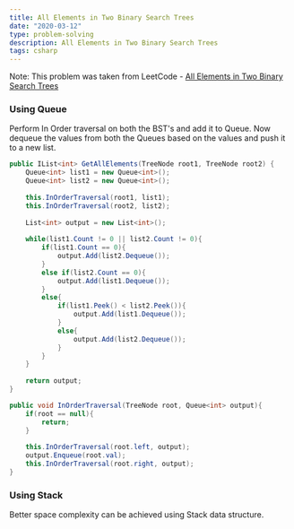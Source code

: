 ```yaml
---
title: All Elements in Two Binary Search Trees
date: "2020-03-12"
type: problem-solving
description: All Elements in Two Binary Search Trees
tags: csharp
---
```


Note: This problem was taken from LeetCode - [All Elements in Two Binary Search Trees](https://leetcode.com/problems/all-elements-in-two-binary-search-trees/)

### Using Queue

Perform In Order traversal on both the BST's and add it to Queue. Now dequeue the values from both the Queues based on the values and push it to a new list.

```csharp
public IList<int> GetAllElements(TreeNode root1, TreeNode root2) {
    Queue<int> list1 = new Queue<int>();
    Queue<int> list2 = new Queue<int>();
    
    this.InOrderTraversal(root1, list1);
    this.InOrderTraversal(root2, list2);
    
    List<int> output = new List<int>();
    
    while(list1.Count != 0 || list2.Count != 0){
        if(list1.Count == 0){
            output.Add(list2.Dequeue());
        }
        else if(list2.Count == 0){
            output.Add(list1.Dequeue());
        }
        else{
            if(list1.Peek() < list2.Peek()){
                output.Add(list1.Dequeue());
            }
            else{
                output.Add(list2.Dequeue());
            }
        }
    }
    
    return output;
}

public void InOrderTraversal(TreeNode root, Queue<int> output){
    if(root == null){
        return;
    }
    
    this.InOrderTraversal(root.left, output);
    output.Enqueue(root.val);
    this.InOrderTraversal(root.right, output);
}
```

### Using Stack

Better space complexity can be achieved using Stack data structure.
